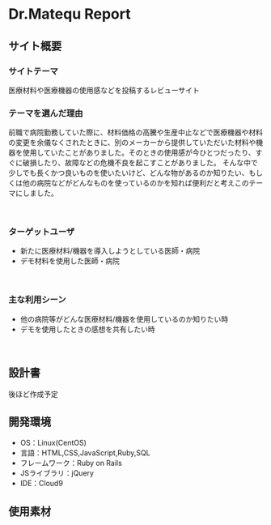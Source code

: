 # Dr.Matequ Report
## サイト概要
### サイトテーマ
医療材料や医療機器の使用感などを投稿するレビューサイト
​
### テーマを選んだ理由
前職で病院勤務していた際に、材料価格の高騰や生産中止などで医療機器や材料の変更を余儀なくされたときに、別のメーカーから提供していただいた材料や機器を使用していたことがありました。そのときの使用感が今ひとつだったり、すぐに破損したり、故障などの危機不良を起こすことがありました。
そんな中で少しでも長くかつ良いものを使いたいけど、どんな物があるのか知りたい、もしくは他の病院などがどんなものを使っているのかを知れば便利だと考えこのテーマにしました。

​
### ターゲットユーザ
- 新たに医療材料/機器を導入しようとしている医師・病院
- デモ材料を使用した医師・病院

​
### 主な利用シーン
- 他の病院等がどんな医療材料/機器を使用しているのか知りたい時
- デモを使用したときの感想を共有したい時

​
## 設計書
後ほど作成予定
​
## 開発環境
- OS：Linux(CentOS)
- 言語：HTML,CSS,JavaScript,Ruby,SQL
- フレームワーク：Ruby on Rails
- JSライブラリ：jQuery
- IDE：Cloud9
​
## 使用素材
